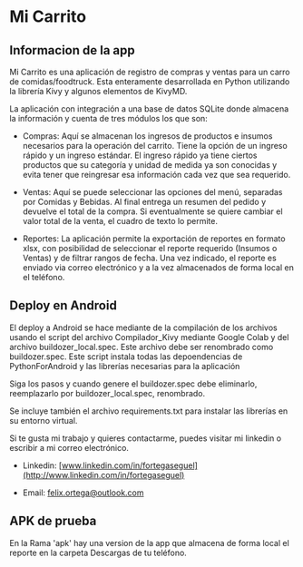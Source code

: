 # Mi Carrito

## Informacion de la app

Mi Carrito es una aplicación de registro de compras y ventas para un carro de
comidas/foodtruck. Esta enteramente desarrollada en Python utilizando la
librería Kivy y algunos elementos de KivyMD.

La aplicación con integración a una base de datos SQLite donde almacena la
información y cuenta de tres módulos los que son:

-   Compras: Aquí se almacenan los ingresos de productos e insumos necesarios
    para la operación del carrito. Tiene la opción de un ingreso rápido y un
    ingreso estándar. El ingreso rápido ya tiene ciertos productos que su
    categoría y unidad de medida ya son conocidas y evita tener que reingresar
    esa información cada vez que sea requerido.

-   Ventas: Aquí se puede seleccionar las opciones del menú, separadas por
    Comidas y Bebidas. Al final entrega un resumen del pedido y devuelve el
    total de la compra. Si eventualmente se quiere cambiar el valor total de la
    venta, el cuadro de texto lo permite.

-   Reportes: La aplicación permite la exportación de reportes en formato xlsx,
    con posibilidad de seleccionar el reporte requerido (Insumos o Ventas) y de
    filtrar rangos de fecha. Una vez indicado, el reporte es enviado via correo
    electrónico y a la vez almacenados de forma local en el teléfono.

## Deploy en Android

El deploy a Android se hace mediante de la compilación de los archivos usando el
script del archivo Compilador_Kivy mediante Google Colab y del archivo
buildozer_local.spec. Este archivo debe ser renombrado como buildozer.spec. Este
script instala todas las depoendencias de PythonForAndroid y las librerías
necesarias para la aplicación

Siga los pasos y cuando genere el buildozer.spec debe eliminarlo, reemplazarlo
por buildozer_local.spec, renombrado.

Se incluye también el archivo requirements.txt para instalar las librerías en su
entorno virtual.

Si te gusta mi trabajo y quieres contactarme, puedes visitar mi linkedin o
escribir a mi correo electrónico.

-   Linkedin:
    [www.linkedin.com/in/fortegaseguel](http://www.linkedin.com/in/fortegaseguel)

-   Email: felix.ortega@outlook.com

## APK de prueba

En la Rama 'apk' hay una version de la app que almacena de forma local el reporte en la carpeta Descargas de tu teléfono.

